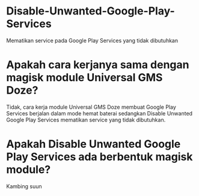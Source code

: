 # Disable-Unwanted-Google-Play-Services

Mematikan service pada Google Play Services yang tidak dibutuhkan

# Apakah cara kerjanya sama dengan magisk module Universal GMS Doze?
Tidak, cara kerja module Universal GMS Doze membuat Google Play Services berjalan dalam mode hemat baterai sedangkan Disable Unwanted Google Play Services mematikan service yang tidak dibutuhkan.

# Apakah Disable Unwanted Google Play Services ada berbentuk magisk module?
Kambing suun
